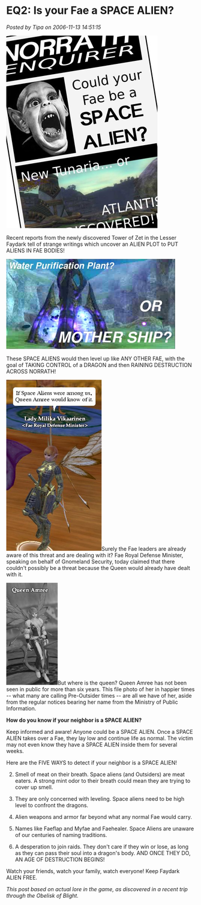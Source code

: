 # EQ2: Is your Fae a SPACE ALIEN?

*Posted by Tipa on 2006-11-13 14:51:15*

![batboy.jpg](../../../uploads/2006/11/batboy.jpg)

Recent reports from the newly discovered Tower of Zet in the Lesser Faydark tell of strange writings which uncover an ALIEN PLOT to PUT ALIENS IN FAE BODIES!

![mothership.jpg](../../../uploads/2006/11/mothership.jpg)

These SPACE ALIENS would then level up like ANY OTHER FAE, with the goal of TAKING CONTROL of a DRAGON and then RAINING DESTRUCTION ACROSS NORRATH!

![ladymilika.jpg](../../../uploads/2006/11/ladymilika.jpg)Surely the Fae leaders are already aware of this threat and are dealing with it? Fae Royal Defense Minister, speaking on behalf of Gnomeland Security, today claimed that there couldn't possibly be a threat because the Queen would already have dealt with it.

![queenamree.jpg](../../../uploads/2006/11/queenamree.jpg)But where is the queen? Queen Amree has not been seen in public for more than six years. This file photo of her in happier times -- what many are calling Pre-Outsider times -- are all we have of her, aside from the regular notices bearing her name from the Ministry of Public Information.

**How do you know if your neighbor is a SPACE ALIEN?**

Keep informed and aware! Anyone could be a SPACE ALIEN. Once a SPACE ALIEN takes over a Fae, they lay low and continue life as normal. The victim may not even know they have a SPACE ALIEN inside them for several weeks.

Here are the FIVE WAYS to detect if your neighbor is a SPACE ALIEN!

 2. Smell of meat on their breath. Space aliens (and Outsiders) are meat eaters. A strong mint odor to their breath could mean they are trying to cover up smell.

 4. They are only concerned with leveling. Space aliens need to be high level to confront the dragons.

 6. Alien weapons and armor far beyond what any normal Fae would carry.

 8. Names like Faeflap and Myfae and Faehealer. Space Aliens are unaware of our centuries of naming traditions.

 10. A desperation to join raids. They don't care if they win or lose, as long as they can pass their soul into a dragon's body. AND ONCE THEY DO, AN AGE OF DESTRUCTION BEGINS!



Watch your friends, watch your family, watch everyone! Keep Faydark ALIEN FREE.

*This post based on actual lore in the game, as discovered in a recent trip through the Obelisk of Blight.*
